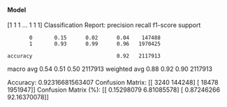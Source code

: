 #### Model
[1 1 1 ... 1 1 1]
Classification Report:
              precision    recall  f1-score   support

           0       0.15      0.02      0.04    147488
           1       0.93      0.99      0.96   1970425

    accuracy                           0.92   2117913
   macro avg       0.54      0.51      0.50   2117913
weighted avg       0.88      0.92      0.90   2117913

Accuracy: 0.92316681563407
Confusion Matrix:
[[   3240  144248]
 [  18478 1951947]]
Confusion Matrix (%):
[[ 0.15298079  6.81085578]
 [ 0.87246266 92.16370078]]

